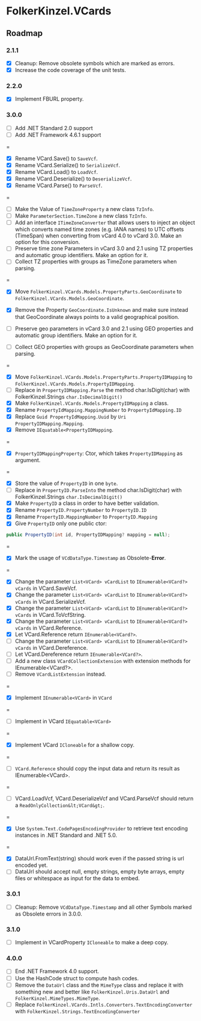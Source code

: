 ﻿# FolkerKinzel.VCards
## Roadmap

### 2.1.1
- [x] Cleanup: Remove obsolete symbols which are marked as errors.
- [x] Increase the code coverage of the unit tests.

### 2.2.0
- [x] Implement FBURL property.

### 3.0.0  
- [ ] Add .NET Standard 2.0 support
- [ ] Add .NET Framework 4.6.1 support

=

- [x] Rename VCard.Save() to `SaveVcf`.
- [x] Rename VCard.Serialize() to `SerializeVcf`.
- [x] Rename VCard.Load() to `LoadVcf`.
- [x] Rename VCard.Deserialize() to `DeserializeVcf`.
- [x] Rename VCard.Parse() to `ParseVcf`. 

=
- [ ] Make the Value of `TimeZoneProperty` a new class `TzInfo`.
- [ ] Make `ParameterSection.TimeZone` a new class `TzInfo`.
- [ ] Add an interface `ITimeZoneConverter` that allows users to inject an object which 
converts named time zones (e.g. IANA names) to UTC offsets (TimeSpan) when converting from 
vCard 4.0 to vCard 3.0. Make an option for this conversion.
- [ ] Preserve time zone Parameters in vCard 3.0 and 2.1 using TZ properties and automatic group identifiers. 
 Make an option for it.
- [ ] Collect TZ properties with groups as TimeZone parameters when parsing.

=
- [x] Move `FolkerKinzel.VCards.Models.PropertyParts.GeoCoordinate` to 
`FolkerKinzel.VCards.Models.GeoCoordinate`.
- [x] Remove the Property `GeoCoordinate.IsUnknown` and make sure instead that 
GeoCoordinate always points to a valid geographical position.
- [ ] Preserve geo parameters in vCard 3.0 and 2.1 using GEO properties and automatic group identifiers. 
 Make an option for it.
- [ ] Collect GEO properties with groups as GeoCoordinate parameters when parsing.


=
- [x] Move `FolkerKinzel.VCards.Models.PropertyParts.PropertyIDMapping` to
`FolkerKinzel.VCards.Models.PropertyIDMapping`.
- [ ] Replace in `PropertyIDMapping.Parse` the method char.IsDigit(char) 
with FolkerKinzel.Strings `char.IsDecimalDigit()`
- [x] Make `FolkerKinzel.VCards.Models.PropertyIDMapping` a class.
- [x] Rename `PropertyIdMapping.MappingNumber` to `PropertyIdMapping.ID`
- [x] Replace `Guid PropertyIdMapping.Uuid` by `Uri PropertyIDMapping.Mapping`.
- [x] Remove `IEquatable<PropertyIDMapping`.

=

- [x] `PropertyIDMappingProperty`: Ctor, which takes `PropertyIDMapping` as 
argument.

=
- [x] Store the value of `PropertyID` in one `byte`.
- [ ] Replace in `PropertyID.ParseInto` the method char.IsDigit(char) 
with FolkerKinzel.Strings `char.IsDecimalDigit()`
- [x] Make `PropertyID` a class in order to have better validation.
- [x] Rename `PropertyID.PropertyNumber` to `PropertyID.ID`
- [x] Rename `PropertyID.MappingNumber` to `PropertyID.Mapping`
- [x] Give `PropertyID` only one public ctor:
```csharp
public PropertyID(int id, PropertyIDMapping? mapping = null);
```

=
- [x] Mark the usage of `VCdDataType.Timestamp` as Obsolete-**Error**.

=
- [x] Change the parameter `List<VCard> vCardList` to `IEnumerable<VCard?> vCards` in
VCard.SaveVcf.
- [x] Change the parameter `List<VCard> vCardList` to `IEnumerable<VCard?> vCards` in
VCard.SerializeVcf.
- [x] Change the parameter `List<VCard> vCardList` to `IEnumerable<VCard?> vCards` in
VCard.ToVcfString.
- [x] Change the parameter `List<VCard> vCardList` to `IEnumerable<VCard?> vCards` in
VCard.Reference.
- [x] Let VCard.Reference return `IEnumerable<VCard?>`.
- [ ] Change the parameter `List<VCard> vCardList` to `IEnumerable<VCard?> vCards` in
VCard.Dereference.
- [ ] Let VCard.Dereference return `IEnumerable<VCard?>`.
- [ ] Add a new class `VCardCollectionExtension` with extension methods for IEnumerable&lt;VCard?&gt;.
- [ ] Remove `VCardListExtension` instead.

=
- [x] Implement `IEnumerable<VCard>` in `VCard`

=

- [ ] Implement in VCard `IEquatable<VCard>`

=

- [x] Implement VCard `ICloneable` for a shallow copy.

=
- [ ] `VCard.Reference` should copy the input data and return its result as IEnumerable&lt;VCard&gt;.

=
- [ ] VCard.LoadVcf, VCard.DeserializeVcf and VCard.ParseVcf should return a `ReadOnlyCollection&lt;VCard&gt;`.

=
- [x] Use `System.Text.CodePagesEncodingProvider` to retrieve text encoding instances in .NET Standard and .NET 5.0.

=
- [x] DataUrl.FromText(string) should work even if the passed string is url encoded yet.
- [ ] DataUrl should accept null, empty strings, empty byte arrays, empty files or whitespace
as input for the data to embed.

### 3.0.1
- [ ] Cleanup: Remove `VCdDataType.Timestamp` and all other Symbols marked as Obsolete errors in 3.0.0.

### 3.1.0
- [ ] Implement in VCardProperty `ICloneable` to make a deep copy.

### 4.0.0
- [ ] End .NET Framework 4.0 support.
- [ ] Use the HashCode struct to compute hash codes.
- [ ] Remove the `DataUrl` class and the `MimeType` class and replace it with something new and better like
`FolkerKinzel.Uris.DataUrl` and `FolkerKinzel.MimeTypes.MimeType`.
- [ ] Replace `FolkerKinzel.VCards.Intls.Converters.TextEncodingConverter` with `FolkerKinzel.Strings.TextEncodingConverter`
